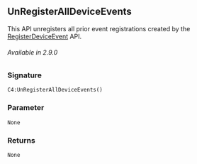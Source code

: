 
## UnRegisterAllDeviceEvents

This API unregisters all prior event registrations created by the [RegisterDeviceEvent][1] API. 

###### Available in  2.9.0


### Signature

`C4:UnRegisterAllDeviceEvents()`


### Parameter

`None`


### Returns

`None`

[1]:	https://control4.github.io/docs-driverworks-api/#registerdeviceevent